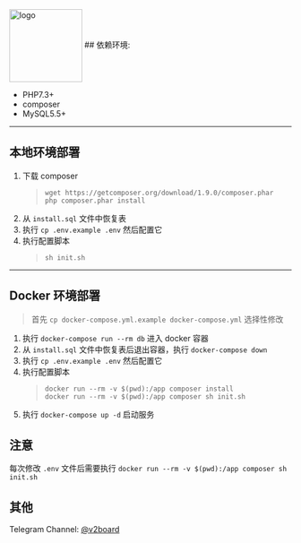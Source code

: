 <img src="https://user-gold-cdn.xitu.io/2019/11/18/16e7f1c39b59e52b?w=500&h=500&f=png&s=85055" alt="logo" width="130" height="130" align="center" />
## 依赖环境:

- PHP7.3+
- composer
- MySQL5.5+

----

## 本地环境部署

1. 下载 composer
    > ```shell script
    > wget https://getcomposer.org/download/1.9.0/composer.phar
    > php composer.phar install
    > ```
2. 从 `install.sql` 文件中恢复表
3. 执行 `cp .env.example .env` 然后配置它
4. 执行配置脚本
    > ```shell script
    > sh init.sh
    > ```
    > 

---

## Docker 环境部署
> 首先 `cp docker-compose.yml.example docker-compose.yml` 选择性修改
1. 执行 `docker-compose run --rm db` 进入 docker 容器
2. 从 `install.sql` 文件中恢复表后退出容器，执行 `docker-compose down`
3. 执行 `cp .env.example .env` 然后配置它
4. 执行配置脚本
    > ```shell script
    > docker run --rm -v $(pwd):/app composer install
    > docker run --rm -v $(pwd):/app composer sh init.sh
    > ```
4. 执行 `docker-compose up -d` 启动服务

## 注意
每次修改 `.env` 文件后需要执行 `docker run --rm -v $(pwd):/app composer sh init.sh`


## 其他
Telegram Channel: [@v2board](https://t.me/v2board)
